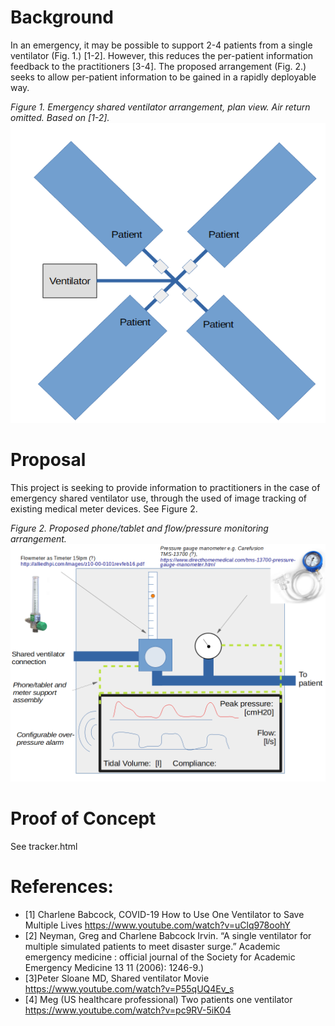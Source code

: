 # Background

In an emergency, it may be possible to support 2-4 patients from a single ventilator (Fig. 1.) [1-2]. However, this reduces the per-patient information feedback to the practitioners [3-4]. The proposed arrangement (Fig. 2.) seeks to allow per-patient information to be gained in a rapidly deployable way.

*Figure 1. Emergency shared ventilator arrangement, plan view. Air return omitted. Based on [1-2].*
![Figure 1](https://github.com/4c656554/SharedVentMon/blob/master/SharedVentPlan.png)

# Proposal

This project is seeking to provide information to practitioners in the case of emergency shared ventilator use, through the used of image tracking of existing medical meter devices. See Figure 2.


*Figure 2.  Proposed phone/tablet and flow/pressure monitoring arrangement.*
![Figure 2](https://github.com/4c656554/SharedVentMon/blob/master/Fig2.png)


#  Proof of Concept

See tracker.html







# References:

- [1] Charlene Babcock, COVID-19 How to Use One Ventilator to Save Multiple Lives https://www.youtube.com/watch?v=uClq978oohY
- [2] Neyman, Greg and Charlene Babcock Irvin. “A single ventilator for multiple simulated patients to meet disaster surge.” Academic emergency medicine : official journal of the Society for Academic Emergency Medicine 13 11 (2006): 1246-9.)
- [3]Peter Sloane MD, Shared ventilator Movie https://www.youtube.com/watch?v=P55qUQ4Ev_s
- [4] Meg (US healthcare professional) Two patients one ventilator https://www.youtube.com/watch?v=pc9RV-5iK04 



